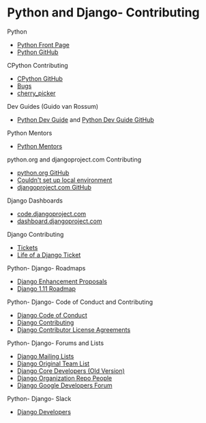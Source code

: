 # Python and Django- Contributing

<!--
https://djangogirls.org/spokane

My CPython Issue and Pull Requests
http://bugs.python.org/issue30312
https://github.com/python/cpython/pull/2085
https://github.com/python/cpython/pull/2081
http://bugs.python.org/user26332
-->
 
Python
* [Python Front Page](https://wiki.python.org/moin/FrontPage)
* [Python GitHub](https://github.com/python)

CPython Contributing
* [CPython GitHub](https://github.com/python/cpython)
* [Bugs](http://bugs.python.org)
* [cherry_picker](https://github.com/python/core-workflow/tree/master/cherry_picker)

Dev Guides (Guido van Rossum)
* [Python Dev Guide](https://docs.python.org/devguide) and [Python Dev Guide GitHub](https://github.com/python/devguide)

<!--
http://cpython-devguide.readthedocs.io/gitbootcamp/
https://docs.python.org/devguide/gitbootcamp.html
http://cpython-devguide.readthedocs.io/
http://cpython-devguide.readthedocs.io/documenting.html#building-doc
http://cpython-devguide.readthedocs.io/#quick-reference

https://github.com/python/cpython/blob/master/Misc/NEWS

https://github.com/python/devguide/blob/bbd38631554165a64e187bd29815125098159a13/developers.rst
 
https://paper.dropbox.com/doc/CPython-workflow-changes-mx1k8G6M0rg5JLy80F1r6
-->

Python Mentors
* [Python Mentors](http://pythonmentors.com)

python.org and djangoproject.com Contributing
* [python.org GitHub](https://github.com/python/pythondotorg)
* [Couldn't set up local environment](https://github.com/python/pythondotorg/issues/987)
* [djangoproject.com GitHub](https://github.com/django/djangoproject.com)

Django Dashboards
* [code.djangoproject.com](https://code.djangoproject.com)
* [dashboard.djangoproject.com](https://dashboard.djangoproject.com)

Django Contributing
* [Tickets](https://code.djangoproject.com/query)
* [Life of a Django Ticket](https://docs.google.com/presentation/d/1Ao0S3Z-VRn_pcT5T4mXIhv3t3liQ3ZrwqaGeDqz9XCQ/edit)

<!--
https://www.djangoproject.com/community/
https://groups.google.com/forum/#!forum/django-announce

https://docs.djangoproject.com/en/stable/releases
https://docs.djangoproject.com/en/1.8/internals/contributing/writing-code/coding-style/

https://code.djangoproject.com/wiki/LittleEasyImprovements
-->

Python- Django- Roadmaps
* [Django Enhancement Proposals](https://github.com/django/deps)
* [Django 1.11 Roadmap](https://code.djangoproject.com/wiki/Version1.11Roadmap) 
 
Python- Django- Code of Conduct and Contributing
* [Django Code of Conduct](https://www.djangoproject.com/conduct)
* [Django Contributing](https://docs.djangoproject.com/en/dev/internals/contributing)
* [Django Contributor License Agreements](https://www.djangoproject.com/foundation/cla)

Python- Django- Forums and Lists
* [Django Mailing Lists](https://docs.djangoproject.com/en/dev/internals/mailing-lists)
* [Django Original Team List](https://www.djangoproject.com/foundation/teams/#original-team-list)
* [Django Core Developers (Old Version)](https://docs.djangoproject.com/en/1.7/internals/committers/#core-developers)
* [Django Organization Repo People](https://github.com/orgs/django/people)
* [Django Google Developers Forum](https://groups.google.com/forum/#!forum/django-developers) 

<!--
https://www.djangoproject.com/foundation/individual-members
-->

Python- Django- Slack
* [Django Developers](https://django-developers.herokuapp.com)
